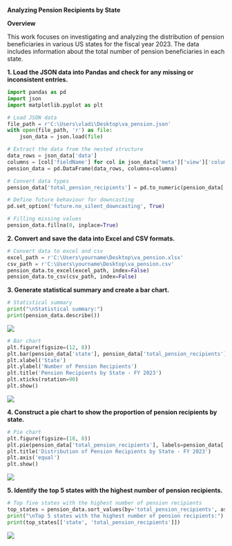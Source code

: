 **Analyzing Pension Recipients by State**

**Overview**

This work focuses on investigating and analyzing the distribution of pension beneficiaries in various US states for the fiscal year 2023. The data includes information about the total number of pension beneficiaries in each state.

**1. Load the JSON data into Pandas and check for any missing or inconsistent entries.**

```python
import pandas as pd
import json
import matplotlib.pyplot as plt
```
```python
# Load JSON data
file_path = r'C:\Users\vladi\Desktop\va_pension.json'
with open(file_path, 'r') as file:
    json_data = json.load(file)
```
```python
# Extract the data from the nested structure
data_rows = json_data['data']
columns = [col['fieldName'] for col in json_data['meta']['view']['columns'] if 'fieldName' in col]
pension_data = pd.DataFrame(data_rows, columns=columns)
```
```python
# Convert data types
pension_data['total_pension_recipients'] = pd.to_numeric(pension_data['total_pension_recipients'], errors='coerce')
```
```python
# Define future behaviour for downcasting
pd.set_option('future.no_silent_downcasting', True)
```
```python
# Filling missing values
pension_data.fillna(0, inplace=True)
```

**2. Convert and save the data into Excel and CSV formats.**

```python
# Convert data to excel and csv
excel_path = r'C:\Users\yourname\Desktop\va_pension.xlsx'
csv_path = r'C:\Users\yourname\Desktop\va_pension.csv'
pension_data.to_excel(excel_path, index=False)
pension_data.to_csv(csv_path, index=False)
```

**3. Generate statistical summary and create a bar chart.**

```python
# Statistical summary
print("\nStatistical summary:")
print(pension_data.describe())
```

![](https://www.googleapis.com/download/storage/v1/b/kaggle-user-content/o/inbox%2F17427131%2F529785be3c66ac4cf525454f0f79f8c1%2FStatistical%20Summary.png?generation=1714388928180585&alt=media)

```python
# Bar chart
plt.figure(figsize=(12, 8))
plt.bar(pension_data['state'], pension_data['total_pension_recipients'], color='skyblue')
plt.xlabel('State')
plt.ylabel('Number of Pension Recipients')
plt.title('Pension Recipients by State - FY 2023')
plt.xticks(rotation=90)
plt.show()
```

![](https://www.googleapis.com/download/storage/v1/b/kaggle-user-content/o/inbox%2F17427131%2Fe02d660716016daaf24119e0836531ff%2FBar%20Chart.png?generation=1714388962664213&alt=media)

**4. Construct a pie chart to show the proportion of pension recipients by state.**

```python
# Pie chart
plt.figure(figsize=(10, 8))
plt.pie(pension_data['total_pension_recipients'], labels=pension_data['state'], autopct='%1.1f%%')
plt.title('Distribution of Pension Recipients by State - FY 2023')
plt.axis('equal')
plt.show()
```

![](https://www.googleapis.com/download/storage/v1/b/kaggle-user-content/o/inbox%2F17427131%2Fec9ad8b2be4fe3035cbd68c8434e90ef%2FPie%20Chart.png?generation=1714388980451818&alt=media)

**5. Identify the top 5 states with the highest number of pension recipients.**

```python
# Top five states with the highest number of pension recipients
top_states = pension_data.sort_values(by='total_pension_recipients', ascending=False).head(5)
print("\nTop 5 states with the highest number of pension recipients:")
print(top_states[['state', 'total_pension_recipients']])
```

![](https://www.googleapis.com/download/storage/v1/b/kaggle-user-content/o/inbox%2F17427131%2F5c06766297ccd2c68fee58c63d05f3f0%2Fimage_2024-04-29_131023211.png?generation=1714389022902430&alt=media)
